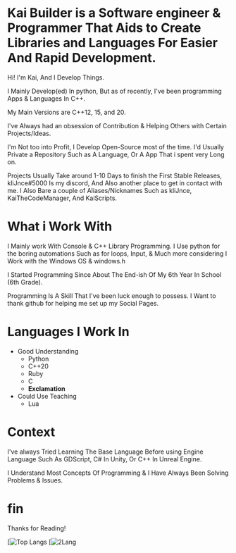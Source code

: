 # Kai Builder is a Software engineer & Programmer That Aids to Create Libraries and Languages For Easier And Rapid Development.
Hi! I'm Kai, And I Develop Things.

I Mainly Develop(ed) In python, But as of recently, I've been programming Apps & Languages In C++.

My Main Versions are C++12, 15, and 20.

I've Always had an obsession of Contribution & Helping Others with Certain Projects/Ideas.

I'm Not too into Profit, I Develop Open-Source most of the time. I'd Usually Private a Repository Such as A Language, Or A App That i spent very Long on. 

Projects Usually Take around 1-10 Days to finish the First Stable Releases, kliJnce#5000 Is my discord, And Also another place to get in contact with me.
I Also Bare a couple of Aliases/Nicknames Such as kliJnce, KaiTheCodeManager, And KaiScripts.

# What i Work With
I Mainly work With Console & C++ Library Programming. I Use python for the boring automations Such as for loops, Input, & Much more considering I Work with the Windows OS & windows.h

I Started Programming Since About The End-ish Of My 6th Year In School (6th Grade).

Programming Is A Skill That I've been luck enough to possess. I Want to thank github for helping me set up my Social Pages.

# Languages I Work In
- Good Understanding
  - Python
  - C++20
  - Ruby
   - C
  - **Exclamation**
- Could Use Teaching
   - Lua
   
# Context
I've always Tried Learning The Base Language Before using Engine Language Such As GDScript, C# In Unity, Or C++ In Unreal Engine. 

I Understand Most Concepts Of Programming & I Have Always Been Solving Problems & Issues.

# fin
Thanks for Reading!

[![Top Langs](https://github-readme-stats.vercel.app/api/top-langs/?username=kai-builder)
[![2Lang](https://github-readme-stats.vercel.app/api/top-langs/?username=kai-builder&layout=compact)
